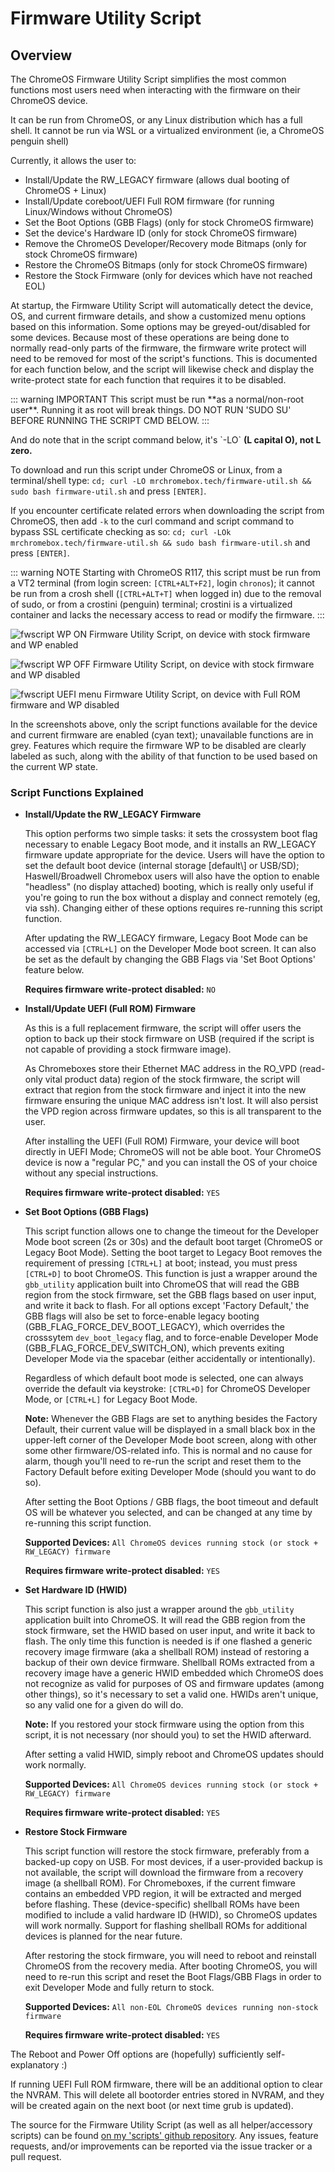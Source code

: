 # Firmware Utility Script

## Overview

The ChromeOS Firmware Utility Script simplifies the most common functions most users need when interacting with the firmware on their ChromeOS device.

It can be run from ChromeOS, or any Linux distribution which has a full shell. It cannot be run via WSL or a virtualized environment (ie, a ChromeOS penguin shell)

Currently, it allows the user to:

*   Install/Update the RW_LEGACY firmware (allows dual booting of ChromeOS + Linux)
*   Install/Update coreboot/UEFI Full ROM firmware (for running Linux/Windows without ChromeOS)
*   Set the Boot Options (GBB Flags) (only for stock ChromeOS firmware)
*   Set the device's Hardware ID (only for stock ChromeOS firmware)
*   Remove the ChromeOS Developer/Recovery mode Bitmaps (only for stock ChromeOS firmware)
*   Restore the ChromeOS Bitmaps (only for stock ChromeOS firmware)
*   Restore the Stock Firmware (only for devices which have not reached EOL)

At startup, the Firmware Utility Script will automatically detect the device, OS, and current firmware details, and show a customized menu options based on this information. Some options may be greyed-out/disabled for some devices. Because most of these operations are being done to normally read-only parts of the firmware, the firmware write protect will need to be removed for most of the script's functions. This is documented for each function below, and the script will likewise check and display the write-protect state for each function that requires it to be disabled.

::: warning IMPORTANT
This script must be run \*\*as a normal/non-root user\*\*. Running it as root will break things. DO NOT RUN 'SUDO SU' BEFORE RUNNING THE SCRIPT CMD BELOW.
:::

And do note that in the script command below, it's \`-LO\` **(L capital O), not L zero.**

To download and run this script under ChromeOS or Linux, from a terminal/shell type:
`cd; curl -LO mrchromebox.tech/firmware-util.sh && sudo bash firmware-util.sh`
and press `[ENTER]`.

If you encounter certificate related errors when downloading the script from ChromeOS, then add `-k` to the curl command and script command to bypass SSL certificate checking as so:
`cd; curl -LOk mrchromebox.tech/firmware-util.sh && sudo bash firmware-util.sh`
and press `[ENTER]`.

::: warning NOTE
Starting with ChromeOS R117, this script must be run from a VT2 terminal (from login screen: `[CTRL+ALT+F2]`, login `chronos`); it cannot be run from a crosh shell (`[CTRL+ALT+T]` when logged in) due to the removal of sudo, or from a crostini (penguin) terminal; crostini is a virtualized container and lacks the necessary access to read or modify the firmware.
:::

![fwscript WP ON](/images/fwutil_cros_wp-on.png)
Firmware Utility Script, on device with stock firmware and WP enabled

![fwscript WP OFF](/images/fwutil_cros_wp-off.png)
Firmware Utility Script, on device with stock firmware and WP disabled

![fwscript UEFI menu](/images/fwutil_uefi_menu.png)
Firmware Utility Script, on device with Full ROM firmware and WP disabled

In the screenshots above, only the script functions available for the device and current firmware are enabled (cyan text); unavailable functions are in grey. Features which require the firmware WP to be disabled are clearly labeled as such, along with the ability of that function to be used based on the current WP state.



### Script Functions Explained

*   **Install/Update the RW_LEGACY Firmware**

    This option performs two simple tasks: it sets the crossystem boot flag necessary to enable Legacy Boot mode, and it installs an RW_LEGACY firmware update appropriate for the device. Users will have the option to set the default boot device (internal storage \[default\\] or USB/SD); Haswell/Broadwell Chromebox users will also have the option to enable "headless" (no display attached) booting, which is really only useful if you're going to run the box without a display and connect remotely (eg, via ssh). Changing either of these options requires re-running this script function.

    After updating the RW_LEGACY firmware, Legacy Boot Mode can be accessed via `[CTRL+L]` on the Developer Mode boot screen. It can also be set as the default by changing the GBB Flags via 'Set Boot Options' feature below.

    **Requires firmware write-protect disabled:** `NO`


*   **Install/Update UEFI (Full ROM) Firmware**

    As this is a full replacement firmware, the script will offer users the option to back up their stock firmware on USB (required if the script is not capable of providing a stock firmware image).

    As Chromeboxes store their Ethernet MAC address in the RO_VPD (read-only vital product data) region of the stock firmware, the script will extract that region from the stock firmware and inject it into the new firmware ensuring the unique MAC address isn't lost. It will also persist the VPD region across firmware updates, so this is all transparent to the user.

    After installing the UEFI (Full ROM) Firmware, your device will boot directly in UEFI Mode; ChromeOS will not be able boot. Your ChromeOS device is now a "regular PC," and you can install the OS of your choice without any special instructions.

    **Requires firmware write-protect disabled:** `YES`


*   **Set Boot Options (GBB Flags)**

    This script function allows one to change the timeout for the Developer Mode boot screen (2s or 30s) and the default boot target (ChromeOS or Legacy Boot Mode). Setting the boot target to Legacy Boot removes the requirement of pressing `[CTRL+L]` at boot; instead, you must press `[CTRL+D]` to boot ChromeOS. This function is just a wrapper around the `gbb_utility` application built into ChromeOS that will read the GBB region from the stock firmware, set the GBB flags based on user input, and write it back to flash. For all options except 'Factory Default,' the GBB flags will also be set to force-enable legacy booting (GBB_FLAG_FORCE_DEV_BOOT_LEGACY), which overrides the crosssytem `dev_boot_legacy` flag, and to force-enable Developer Mode (GBB_FLAG_FORCE_DEV_SWITCH_ON), which prevents exiting Developer Mode via the spacebar (either accidentally or intentionally).

    Regardless of which default boot mode is selected, one can always override the default via keystroke: `[CTRL+D]` for ChromeOS Developer Mode, or `[CTRL+L]` for Legacy Boot Mode.

    **Note:** Whenever the GBB Flags are set to anything besides the Factory Default, their current value will be displayed in a small black box in the upper-left corner of the Developer Mode boot screen, along with other some other firmware/OS-related info. This is normal and no cause for alarm, though you'll need to re-run the script and reset them to the Factory Default before exiting Developer Mode (should you want to do so).

    After setting the Boot Options / GBB flags, the boot timeout and default OS will be whatever you selected, and can be changed at any time by re-running this script function.

    **Supported Devices:** `All ChromeOS devices running stock (or stock + RW_LEGACY) firmware`

    **Requires firmware write-protect disabled:** `YES`


*   **Set Hardware ID (HWID)**

    This script function is also just a wrapper around the `gbb_utility` application built into ChromeOS. It will read the GBB region from the stock firmware, set the HWID based on user input, and write it back to flash. The only time this function is needed is if one flashed a generic recovery image firmware (aka a shellball ROM) instead of restoring a backup of their own device firmware. Shellball ROMs extracted from a recovery image have a generic HWID embedded which ChromeOS does not recognize as valid for purposes of OS and firmware updates (among other things), so it's necessary to set a valid one. HWIDs aren't unique, so any valid one for a given do will do.

    **Note:** If you restored your stock firmware using the option from this script, it is not necessary (nor should you) to set the HWID afterward.

    After setting a valid HWID, simply reboot and ChromeOS updates should work normally.

    **Supported Devices:** `All ChromeOS devices running stock (or stock + RW_LEGACY) firmware`

    **Requires firmware write-protect disabled:** `YES`


*   **Restore Stock Firmware**

    This script function will restore the stock firmware, preferably from a backed-up copy on USB. For most devices, if a user-provided backup is not available, the script will download the firmware from a recovery image (a shellball ROM). For Chromeboxes, if the current fimware contains an embedded VPD region, it will be extracted and merged before flashing. These (device-specific) shellball ROMs have been modified to include a valid hardware ID (HWID), so ChromeOS updates will work normally. Support for flashing shellball ROMs for additional devices is planned for the near future.

    After restoring the stock firmware, you will need to reboot and reinstall ChromeOS from the recovery media. After booting ChromeOS, you will need to re-run this script and reset the Boot Flags/GBB Flags in order to exit Developer Mode and fully return to stock.

    **Supported Devices:** `All non-EOL ChromeOS devices running non-stock firmware`

    **Requires firmware write-protect disabled:** `YES`


The Reboot and Power Off options are (hopefully) sufficiently self-explanatory :)

If running UEFI Full ROM firmware, there will be an additional option to clear the NVRAM. This will delete all bootorder entries stored in NVRAM, and they will be created again on the next boot (or next time grub is updated).



The source for the Firmware Utility Script (as well as all helper/accessory scripts) can be found [on my 'scripts' github repository](https://github.com/MrChromebox/scripts). Any issues, feature requests, and/or improvements can be reported via the issue tracker or a pull request.
